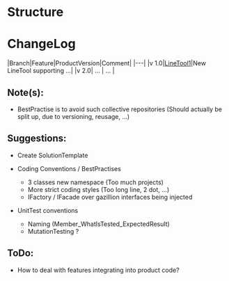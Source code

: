 # Structure

# ChangeLog
|Branch|Feature|ProductVersion|Comment|
|---|
|v 1.0|[LineTool1](https://github.com/SBuder/Structure/tree/master/Desktop/LineTool1|8.0)|New LineTool supporting ...|
|v 2.0| ... | ... |

## Note(s):
- BestPractise is to avoid such collective repositories (Should actually be split up, due to versioning, reusage, ...)

## Suggestions:
- Create SolutionTemplate

- Coding Conventions / BestPractises
  - 3 classes new namespace (Too much projects)
  - More strict coding styles (Too long line, 2 dot, ...)
  - IFactory / IFacade over gazillion interfaces being injected

- UnitTest conventions
  - Naming (Member_WhatIsTested_ExpectedResult)
  - MutationTesting ?

## ToDo:
- How to deal with features integrating into product code?
